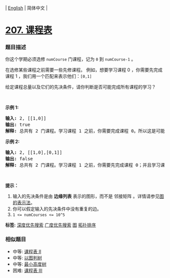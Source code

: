 | [English](README_EN.md) | 简体中文 |

# [207. 课程表](https://leetcode-cn.com/problems/course-schedule)
 ### 题目描述
<p>你这个学期必须选修 <code>numCourse</code> 门课程，记为&nbsp;<code>0</code>&nbsp;到&nbsp;<code>numCourse-1</code> 。</p>

<p>在选修某些课程之前需要一些先修课程。&nbsp;例如，想要学习课程 0 ，你需要先完成课程 1 ，我们用一个匹配来表示他们：<code>[0,1]</code></p>

<p>给定课程总量以及它们的先决条件，请你判断是否可能完成所有课程的学习？</p>

<p>&nbsp;</p>

<p><strong>示例 1:</strong></p>

<pre><strong>输入:</strong> 2, [[1,0]] 
<strong>输出: </strong>true
<strong>解释:</strong>&nbsp;总共有 2 门课程。学习课程 1 之前，你需要完成课程 0。所以这是可能的。</pre>

<p><strong>示例 2:</strong></p>

<pre><strong>输入:</strong> 2, [[1,0],[0,1]]
<strong>输出: </strong>false
<strong>解释:</strong>&nbsp;总共有 2 门课程。学习课程 1 之前，你需要先完成​课程 0；并且学习课程 0 之前，你还应先完成课程 1。这是不可能的。</pre>

<p>&nbsp;</p>

<p><strong>提示：</strong></p>

<ol>
	<li>输入的先决条件是由 <strong>边缘列表</strong> 表示的图形，而不是 邻接矩阵 。详情请参见<a href="http://blog.csdn.net/woaidapaopao/article/details/51732947" target="_blank">图的表示法</a>。</li>
	<li>你可以假定输入的先决条件中没有重复的边。</li>
	<li><code>1 &lt;=&nbsp;numCourses &lt;= 10^5</code></li>
</ol>

**标签:**  [深度优先搜索](https://leetcode-cn.com/tag/depth-first-search) [广度优先搜索](https://leetcode-cn.com/tag/breadth-first-search) [图](https://leetcode-cn.com/tag/graph) [拓扑排序](https://leetcode-cn.com/tag/topological-sort) 
 ### 相似题目
- 中等:	[课程表 II](https://leetcode-cn.com/problems/course-schedule-ii) 
- 中等:	[以图判树](https://leetcode-cn.com/problems/graph-valid-tree) 
- 中等:	[最小高度树](https://leetcode-cn.com/problems/minimum-height-trees) 
- 困难:	[课程表 III](https://leetcode-cn.com/problems/course-schedule-iii) 
